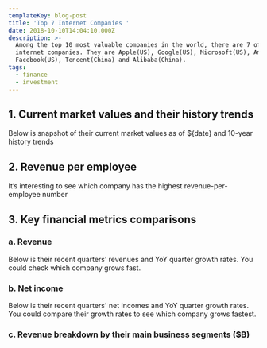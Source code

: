 ```yaml
---
templateKey: blog-post
title: 'Top 7 Internet Companies '
date: 2018-10-10T14:04:10.000Z
description: >-
  Among the top 10 most valuable companies in the world, there are 7 of them are
  internet companies. They are Apple(US), Google(US), Microsoft(US), Amazon(US),
  Facebook(US), Tencent(China) and Alibaba(China).
tags:
  - finance
  - investment
---
```


## 1. Current market values and their history trends

Below is snapshot of their current market values as of ${date} and 10-year history trends

<line-time-series></line-time-series>


## 2. Revenue per employee 

It’s interesting to see which company has the highest revenue-per-employee number

<bar></bar>

## 3. Key financial metrics comparisons
### a. Revenue 	

Below is their recent quarters’ revenues and YoY quarter growth rates. You could check which company grows fast. 

<bar-circle-vertical></bar-circle-vertical>

### b. Net income 
Below is their recent quarters' net incomes and YoY quarter growth rates.  You could compare their growth rates to see which company grows fastest. 

<bar-circle></bar-circle>


### c. Revenue breakdown by their main business segments ($B)

<donuts-3d></donuts-3d>

<survey-button></survey-button>
